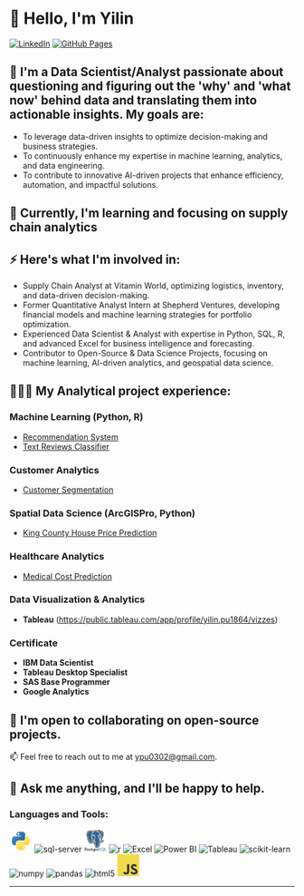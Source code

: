 # 👋 Hello, I'm Yilin

[![LinkedIn](https://img.shields.io/badge/-LinkedIn-blue?style=flat&logo=linkedin&logoColor=white)](https://www.linkedin.com/in/yilinpu0302/)
[![GitHub Pages](https://img.shields.io/badge/GitHub%20Pages-121013?logo=github&logoColor=white)](https://github.com/pyl32/)


## 👀 I'm a Data Scientist/Analyst passionate about questioning and figuring out the 'why' and 'what now' behind data and translating them into actionable insights. My goals are:

- To leverage data-driven insights to optimize decision-making and business strategies.
- To continuously enhance my expertise in machine learning, analytics, and data engineering.
- To contribute to innovative AI-driven projects that enhance efficiency, automation, and impactful solutions. 

## 🌱 Currently, I'm learning and focusing on supply chain analytics

## ⚡️ Here's what I'm involved in:

- Supply Chain Analyst at Vitamin World, optimizing logistics, inventory, and data-driven decision-making.
- Former Quantitative Analyst Intern at Shepherd Ventures, developing financial models and machine learning strategies for portfolio optimization.
- Experienced Data Scientist & Analyst with expertise in Python, SQL, R, and advanced Excel for business intelligence and forecasting.
- Contributor to Open-Source & Data Science Projects, focusing on machine learning, AI-driven analytics, and geospatial data science.

## 👩🏻‍💻 My Analytical project experience:

### **Machine Learning (Python, R)**  
- [Recommendation System]()
- [Text Reviews Classifier]()

### **Customer Analytics**  
- [Customer Segmentation]()

### **Spatial Data Science (ArcGISPro, Python)**  
- [King County House Price Prediction]()

### **Healthcare Analytics**
- [Medical Cost Prediction]()

### **Data Visualization & Analytics**  
- **Tableau** (https://public.tableau.com/app/profile/yilin.pu1864/vizzes)

### **Certificate**
- **IBM Data Scientist**
- **Tableau Desktop Specialist**
- **SAS Base Programmer**
- **Google Analytics**


## 💞️ I'm open to collaborating on open-source projects.

📫 Feel free to reach out to me at ypu0302@gmail.com.

## 💬 Ask me anything, and I'll be happy to help.
<h3 align="left">Languages and Tools:</h3>
<p align="left">
  <img src="https://raw.githubusercontent.com/devicons/devicon/master/icons/python/python-original.svg" alt="python" width="40" height="40"/>
  <img src="https://www.svgrepo.com/show/303229/microsoft-sql-server-logo.svg" alt="sql-server" width="40" height="40"/>
  <img src="https://raw.githubusercontent.com/devicons/devicon/master/icons/postgresql/postgresql-original-wordmark.svg" alt="postgresql" width="40" height="40"/>
  <img src="https://www.vectorlogo.zone/logos/r-project/r-project-icon.svg" alt="r" width="40" height="40"/>
  <img src="https://cdn.worldvectorlogo.com/logos/microsoft-excel-2013.svg" alt="Excel" title="Excel" width="40" height="40"/>
  <img src="https://cdn.worldvectorlogo.com/logos/power-bi.svg" alt="Power BI" title="Power BI" width="40" height="40"/>
  <img src="https://upload.wikimedia.org/wikipedia/commons/4/4b/Tableau_Logo.png" alt="Tableau" title="Tableau" width="80" height="28"/>
  <img src="https://upload.wikimedia.org/wikipedia/commons/0/05/Scikit_learn_logo_small.svg" alt="scikit-learn" width="40" height="40"/>
  <img src="https://upload.wikimedia.org/wikipedia/commons/1/1a/NumPy_logo.svg" alt="numpy" width="60" height="25"/>
  <img src="https://upload.wikimedia.org/wikipedia/commons/e/ed/Pandas_logo.svg" alt="pandas" width="40" height="40"/>
  <img src="https://upload.wikimedia.org/wikipedia/commons/3/38/HTML5_Badge.svg" alt="html5" width="40" height="40"/>
  <img src="https://raw.githubusercontent.com/devicons/devicon/master/icons/javascript/javascript-original.svg" alt="javascript" width="40" height="40"/>
</p>

---


